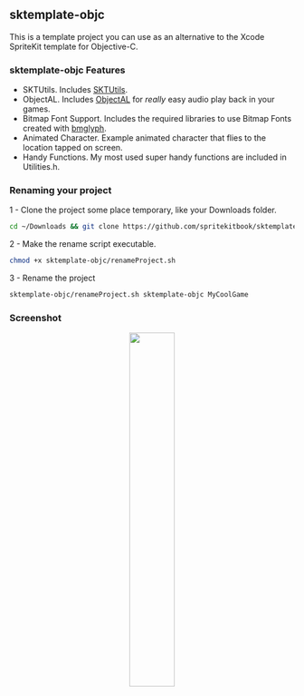 ## sktemplate-objc

This is a template project you can use as an alternative to the Xcode SpriteKit template for Objective-C.

### sktemplate-objc Features
* SKTUtils. Includes [SKTUtils](https://github.com/raywenderlich/SKTUtils).
* ObjectAL. Includes [ObjectAL](http://kstenerud.github.io/ObjectAL-for-iPhone/) for *really* easy audio play back in your games.
* Bitmap Font Support. Includes the required libraries to use Bitmap Fonts created with [bmglyph](http://www.bmglyph.com). 
* Animated Character. Example animated character that flies to the location tapped on screen.
* Handy Functions. My most used super handy functions are included in Utilities.h. 

### Renaming your project
1 - Clone the project some place temporary, like your Downloads folder.
```bash
cd ~/Downloads && git clone https://github.com/spritekitbook/sktemplate-objc.git
```

2 - Make the rename script executable.
```bash
chmod +x sktemplate-objc/renameProject.sh
```

3 - Rename the project
```bash
sktemplate-objc/renameProject.sh sktemplate-objc MyCoolGame
```


### Screenshot
<p align="center">
  <img src="https://github.com/spritekitbook/spritekitbook.github.io/blob/master/images/sktemplate-swift.png" width="40%">
</p>
